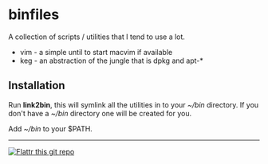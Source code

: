 binfiles
========

A collection of scripts / utilities that I tend to use a lot. 

* vim - a simple until to start macvim if available
* keg - an abstraction of the jungle that is dpkg and apt-*

Installation
------------

Run **link2bin**, this will symlink all the utilities in to your *~/bin* directory. If you don't have a *~/bin* directory one will be created for you. 

Add *~/bin* to your $PATH.

***

[![Flattr this git repo](http://api.flattr.com/button/flattr-badge-large.png)](https://flattr.com/submit/auto?user_id=leihog&url=https://github.com/leihog/binfiles&title=binfiles&language=en_GB&tags=github&category=software) 